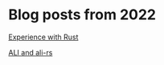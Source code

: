 # Blog posts from 2022

[Experience with Rust](/blog/2023/try-rust/)

[ALI and ali-rs](/blog/2023/ali/)
